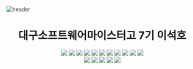 
![header](https://github.com/Mercen-Lee/Hosting/blob/main/Nametag.svg?raw=true)

<div align="center"><h1>대구소프트웨어마이스터고 7기 이석호</h1></div>
<div align="center"><img src="https://img.shields.io/badge/Python-3776AB?style=flat-square&logo=python&logoColor=white"/> <img src="https://img.shields.io/badge/HTML5-E34F26?style=flat-square&logo=html5&logoColor=white"/> <img src="https://img.shields.io/badge/CSS3-1572B6?style=flat-square&logo=css3&logoColor=white"/> <img src="https://img.shields.io/badge/JavaScript-F7DF1E?style=flat-square&logo=javascript&logoColor=black"/> <img src="https://img.shields.io/badge/C-A8B9CC?style=flat-square&logo=c&logoColor=black"/> <img src="https://img.shields.io/badge/C++-00599C?style=flat-square&logo=c%2B%2B&logoColor=white"/> <img src="https://img.shields.io/badge/Swift-F05138?style=flat-square&logo=swift&logoColor=white"/> <img src="https://img.shields.io/badge/SQLite-003B57?style=flat-square&logo=sqlite&logoColor=white"/> <img src="https://img.shields.io/badge/Arduino-00979D?style=flat-square&logo=arduino&logoColor=white"/> <img src="https://img.shields.io/badge/Raspberry%20Pi-A22846?style=flat-square&logo=raspberry%20pi&logoColor=white"/> <img src="https://img.shields.io/badge/Linux-FCC624?style=flat-square&logo=linux&logoColor=black"/></div>
<div align="center"><img src="https://img.shields.io/badge/After%20Effects-9999FF?style=flat-square&logo=adobe%20after%20effects&logoColor=white"/> <img src="https://img.shields.io/badge/Premiere%20Pro-9999FF?style=flat-square&logo=adobe%20premiere%20pro&logoColor=white"/> <img src="https://img.shields.io/badge/Photoshop-31A8FF?style=flat-square&logo=adobe%20photoshop&logoColor=white"/> <img src="https://img.shields.io/badge/Illustrator-FF9A00?style=flat-square&logo=adobe%20illustrator&logoColor=white"/> <img src="https://img.shields.io/badge/Dreamweaver-FF61F6?style=flat-square&logo=adobe%20dreamweaver&logoColor=white"/></div>


